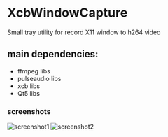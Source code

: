 # XcbWindowCapture
Small tray utility for record X11 window to h264 video

## main dependencies:  
 - ffmpeg libs
 - pulseaudio libs
 - xcb libs
 - Qt5 libs

### screenshots
![screenshot1](https://user-images.githubusercontent.com/8620726/170237290-e22fdc97-324f-4100-bd41-b4cd6faadb94.png)
![screenshot2](https://user-images.githubusercontent.com/8620726/170237293-225ee028-aee0-45ef-8198-b86fb0c6a95c.png)
